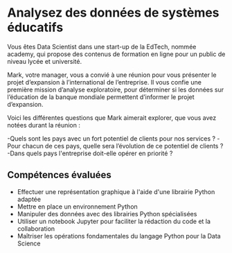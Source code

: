 
# Analysez des données de systèmes éducatifs

Vous êtes Data Scientist dans une start-up de la EdTech, nommée academy, qui propose des contenus de formation en ligne pour un public de niveau lycée et université.

Mark, votre manager, vous a convié à une réunion pour vous présenter le projet d’expansion à l’international de l’entreprise. Il vous confie une première mission d’analyse exploratoire, pour déterminer si les données sur l’éducation de la banque mondiale permettent d’informer le projet d’expansion.

Voici les différentes questions que Mark aimerait explorer, que vous avez notées durant la réunion :

-Quels sont les pays avec un fort potentiel de clients pour nos services ?
-Pour chacun de ces pays, quelle sera l’évolution de ce potentiel de clients ?
-Dans quels pays l'entreprise doit-elle opérer en priorité ?

## Compétences évaluées
- Effectuer une représentation graphique à l'aide d'une librairie Python adaptée
- Mettre en place un environnement Python
- Manipuler des données avec des librairies Python spécialisées
- Utiliser un notebook Jupyter pour faciliter la rédaction du code et la collaboration
- Maîtriser les opérations fondamentales du langage Python pour la Data Science
